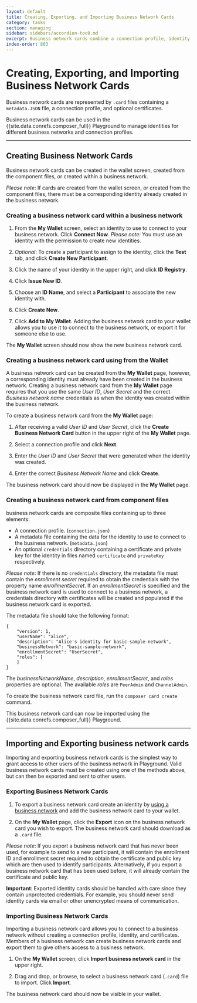 ```yaml
---
layout: default
title: Creating, Exporting, and Importing Business Network Cards
category: tasks
section: managing
sidebar: sidebars/accordion-toc0.md
excerpt: Business network cards combine a connection profile, identity, and certificates to allow a connection to a business network in Hyperledger Composer Playground. Business network cards can be [created, exported and imported](./id-cards-playground.html) from the **My Wallet** page in Hyperledger Composer Playground.
index-order: 803
---
```



# Creating, Exporting, and Importing Business Network Cards

Business network cards are represented by `.card` files containing a `metadata.JSON` file, a connection profile, and optional certificates.

Business network cards can be used in the {{site.data.conrefs.composer_full}} Playground to manage identities for different business networks and connection profiles.

---

## Creating Business Network Cards

Business network cards can be created in the wallet screen, created from the component files, or created within a business network.

_Please note_: If cards are created from the wallet screen, or created from the component files, there must be a corresponding identity already created in the business network.


### Creating a business network card within a business network

1. From the **My Wallet** screen, select an identity to use to connect to your business network. Click **Connect Now**. _Please note:_ You must use an identity with the permission to create new identities.

2. _Optional_: To create a participant to assign to the identity, click the **Test** tab, and click **Create New Participant**.

3. Click the name of your identity in the upper right, and click **ID Registry**.

4. Click **Issue New ID**.

5. Choose an **ID Name**, and select a **Participant** to associate the new identity with.

6. Click **Create New**.

7. Click **Add to My Wallet**. Adding the business network card to your wallet allows you to use it to connect to the business network, or export it for someone else to use.

The **My Wallet** screen should now show the new business network card.

### Creating a business network card using from the Wallet

A business network card can be created from the **My Wallet** page, however, a corresponding identity must already have been created in the business network. Creating a business network card from the **My Wallet** page requires that you use the same _User ID_, _User Secret_ and the correct _Business network name_ credentials as when the identity was created within the business network.

To create a business network card from the **My Wallet** page:

1. After receiving a valid _User ID_ and _User Secret_, click the **Create Business Network Card** button in the upper right of the **My Wallet** page.

2. Select a connection profile and click **Next**.

3. Enter the _User ID_ and _User Secret_ that were generated when the identity was created.

4. Enter the correct _Business Network Name_ and click **Create**.

The business network card should now be displayed in the **My Wallet** page.


### Creating a business network card from component files

business network cards are composite files containing up to three elements:

- A connection profile. (`connection.json`)
- A metadata file containing the data for the identity to use to connect to the business network. (`metadata.json`)
- An optional `credentials` directory containing a certificate and private key for the identity in files named `certificate` and `privateKey` respectively.

_Please note_: If there is no `credentials` directory, the metadata file must contain the _enrollment secret_ required to obtain the credentials with the property name _enrollmentSecret_. If an _enrollmentSecret_ is specified and the business network card is used to connect to a business network, a credentials directory with certificates will be created and populated if the business network card is exported.

The metadata file should take the following format:

```
{
    "version": 1,
    "userName": "alice",
    "description": "Alice's identity for basic-sample-network",
    "businessNetwork": "basic-sample-network",
    "enrollmentSecret": "UserSecret",
    "roles": [
    ]
}
```

The _businessNetworkName_, _description_, _enrollmentSecret_, and _roles_ properties are optional. The available _roles_ are `PeerAdmin` and `ChannelAdmin`.

To create the business network card file, run the `composer card create` command.

This business network card can now be imported using the {{site.data.conrefs.composer_full}} Playground.

---

## Importing and Exporting business network cards

Importing and exporting business network cards is the simplest way to grant access to other users of the business network in Playground. Valid business network cards must be created using one of the methods above, but can then be exported and sent to other users.

### Exporting Business Network Cards

1. To export a business network card create an identity by [using a business network](#creating-an-id-card-within-a-business-network) and add the business network card to your wallet.

2. On the **My Wallet** page, click the **Export** icon on the business network card you wish to export. The business network card should download as a `.card` file.

_Please note_: If you export a business network card that has never been used, for example to send to a new participant, it will contain the enrollment ID and enrollment secret required to obtain the certificate and public key which are then used to identify participants. Alternatively, if you export a business network card that has been used before, it will already contain the certificate and public key.

**Important**: Exported identity cards should be handled with care since they contain unprotected credentials. For example, you should never send identity cards via email or other unencrypted means of communication.

### Importing Business Network Cards

Importing a business network card allows you to connect to a business network without creating a connection profile, identity, and certificates. Members of a business network can create business network cards and export them to give others access to a business network.

1. On the **My Wallet** screen, click **Import business network card** in the upper right.

2. Drag and drop, or browse, to select a business network card (`.card`) file to import. Click **Import**.

The business network card should now be visible in your wallet.
